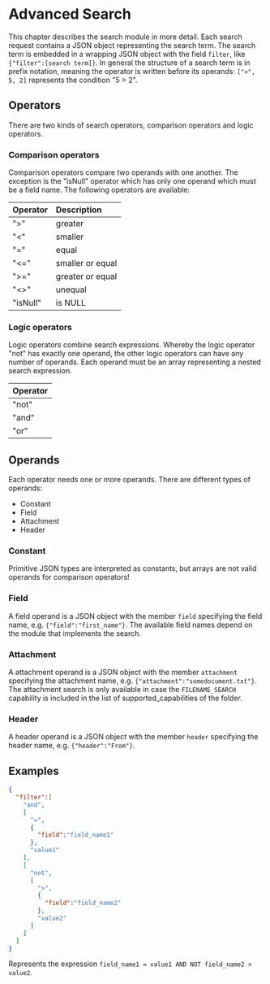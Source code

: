 
# Advanced Search


This chapter describes the search module in more detail. Each search request contains a JSON object representing the search term. The search term is embedded
in a wrapping JSON object with the field `filter`, like `{"filter":[search term]}`. In general the structure of a search
term is in prefix notation, meaning the operator is written before its operands: `[">", 5, 2]` represents the condition
"5 > 2".

## Operators 

There are two kinds of search operators, comparison operators and logic operators.

### Comparison operators

Comparison operators compare two operands with one another. The exception is the "isNull" operator which has only one operand which must be a field name.
The following operators are available: 

| Operator | Description |
|:---------|:------------|
| ">"      | greater |
| "<" | smaller |
| "=" | equal |
| "<=" | smaller or equal | 
| ">=" | greater or equal |
| "<>" | unequal |
| "isNull" | is NULL |


### Logic operators

Logic operators combine search expressions. Whereby the logic operator "not" has exactly one operand, the other logic operators can have any number of operands. 
Each operand must be an array representing a nested search expression.

| Operator |
|:---------|
| "not"    |
| "and"    |
| "or"     |

## Operands

Each operator needs one or more operands. There are different types of operands:

* Constant
* Field
* Attachment
* Header

### Constant

Primitive JSON types are interpreted as constants, but arrays are not valid operands for comparison operators!

### Field

A field operand is a JSON object with the member `field` specifying the field name, e.g. `{"field":"first_name"}`. 
The available field names depend on the module that implements the search.

### Attachment

A attachment operand is a JSON object with the member `attachment` specifying the attachment name, e.g. `{"attachment":"somedocument.txt"}`. 
The attachment search is only available in case the `FILENAME_SEARCH` capability is included in the list of supported_capabilities of the folder. 

### Header

A header operand is a JSON object with the member `header` specifying the header name, e.g. `{"header":"From"}`. 


## Examples

```json
{
  "filter":[
    "and",
    [
      "=",
      {
        "field":"field_name1"
      },
      "value1"
    ],
    [
      "not",
      [
        ">",
        {
          "field":"field_name2"
        },
        "value2"
      ]
    ]
  ]
}
```

Represents the expression `field_name1 = value1 AND NOT field_name2 > value2`.

